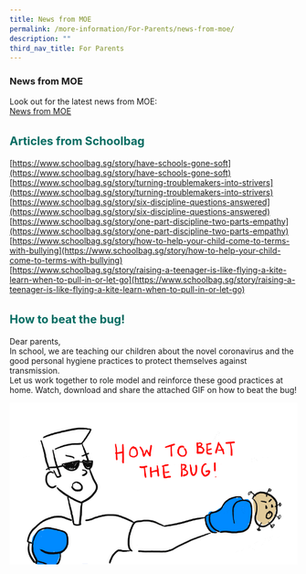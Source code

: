 ```yaml
---
title: News from MOE
permalink: /more-information/For-Parents/news-from-moe/
description: ""
third_nav_title: For Parents
---
```

### **News from MOE**

Look out for the latest news from MOE:<br>
[News from MOE](https://www.moe.gov.sg/search?q=*&amp;app=site_search&amp;fq=content_type_s%3A(%22news%22)&amp;sort=modified_dt%20desc)

<b style="color:#016C62; font-size:20px; line-height: 3;">Articles from Schoolbag</b><br>
[https://www.schoolbag.sg/story/have-schools-gone-soft](https://www.schoolbag.sg/story/have-schools-gone-soft)  
[https://www.schoolbag.sg/story/turning-troublemakers-into-strivers](https://www.schoolbag.sg/story/turning-troublemakers-into-strivers)  
[https://www.schoolbag.sg/story/six-discipline-questions-answered](https://www.schoolbag.sg/story/six-discipline-questions-answered)  
[https://www.schoolbag.sg/story/one-part-discipline-two-parts-empathy](https://www.schoolbag.sg/story/one-part-discipline-two-parts-empathy)  
[https://www.schoolbag.sg/story/how-to-help-your-child-come-to-terms-with-bullying](https://www.schoolbag.sg/story/how-to-help-your-child-come-to-terms-with-bullying)  
[https://www.schoolbag.sg/story/raising-a-teenager-is-like-flying-a-kite-learn-when-to-pull-in-or-let-go](https://www.schoolbag.sg/story/raising-a-teenager-is-like-flying-a-kite-learn-when-to-pull-in-or-let-go)

<b style="color:#016C62; font-size:20px; line-height: 3;">How to beat the bug!</b><br>
Dear parents,&nbsp;  
In school, we are teaching our children about the novel coronavirus and the good personal hygiene practices to protect themselves against transmission.  
Let us work together to role model and reinforce these good practices at home. Watch, download and share the attached GIF on how to beat the bug!

![](/images/Attachment%201%20Wuhan%20Virus%20Precautionary%20Measures.gif)